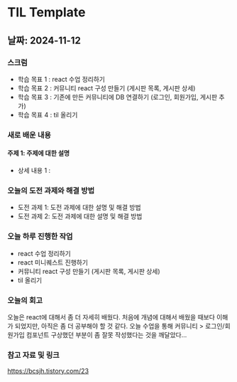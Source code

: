 # TIL Template

## 날짜: 2024-11-12

### 스크럼
- 학습 목표 1 : react 수업 정리하기
- 학습 목표 2 : 커뮤니티 react 구성 만들기 (게시판 목록, 게시판 상세)
- 학습 목표 3 : 기존에 만든 커뮤니티에 DB 연결하기 (로그인, 회원가입, 게시판 추가)
- 학습 목표 4 : til 올리기

### 새로 배운 내용
#### 주제 1: 주제에 대한 설명
- 상세 내용 1 : 

### 오늘의 도전 과제와 해결 방법
- 도전 과제 1: 도전 과제에 대한 설명 및 해결 방법
- 도전 과제 2: 도전 과제에 대한 설명 및 해결 방법

### 오늘 하루 진행한 작업
- react 수업 정리하기
- react 미니퀘스트 진행하기
- 커뮤니티 react 구성 만들기 (게시판 목록, 게시판 상세)
- til 올리기

### 오늘의 회고
오늘은 react에 대해서 좀 더 자세히 배웠다.
처음에 개념에 대해서 배웠을 때보다 이해가 되었지만, 아직은 좀 더 공부해야 할 것 같다.
오늘 수업을 통해 커뮤니티 > 로그인/회원가입 컴포넌트 구상했던 부분이 좀 잘못 작성했다는 것을 깨달았다...

### 참고 자료 및 링크
https://bcsjh.tistory.com/23